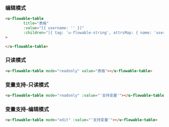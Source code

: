 ### 编辑模式

``` html
<u-flowable-table 
		title="表格"
		:value="[{ username: '' }]"
		:children="[{ tag: 'u-flowable-string', attrsMap: { name: 'username', title: '用户名' }}]"
>

</u-flowable-table>
```

### 只读模式

``` html
<u-flowable-table mode="readonly" value="表格"></u-flowable-table>
```

### 变量支持-只读模式

``` html
<u-flowable-table mode="readonly" :value="'支持变量'"></u-flowable-table>
```

### 变量支持-编辑模式

``` html
<u-flowable-table mode="edit" :value="'支持变量'"></u-flowable-table>
```

